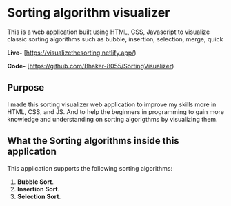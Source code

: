 # Sorting algorithm visualizer

This is a web application built using HTML, CSS, Javascript to visualize classic sorting algorithms such as bubble, insertion, selection, merge, quick 

**Live-** [https://visualizethesorting.netlify.app/) 

**Code-** [https://github.com/Bhaker-8055/SortingVisualizer)

## Purpose

I made this sorting visualizer web application to improve my skills more in
HTML, CSS, and JS. And to help the beginners in programming to gain more knowledge and understanding on sorting algorigthms by visualizing them.

## What the Sorting algorithms inside this application

This application supports the following sorting algorithms:

1. **Bubble Sort**.
2. **Insertion Sort**.
3. **Selection Sort**.
